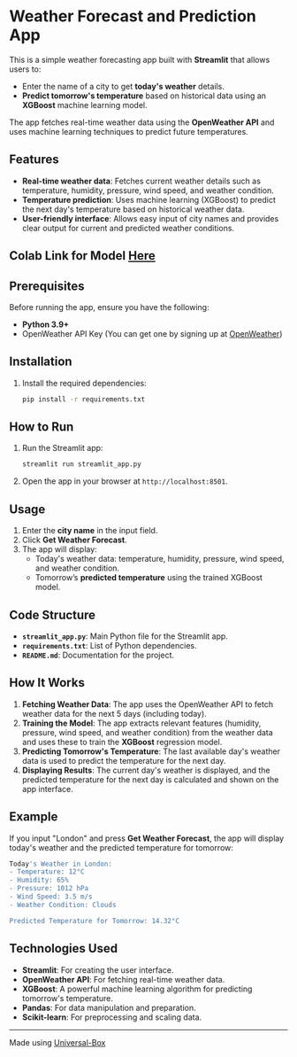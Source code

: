 # Weather Forecast and Prediction App

This is a simple weather forecasting app built with **Streamlit** that allows users to:
- Enter the name of a city to get **today's weather** details.
- **Predict tomorrow's temperature** based on historical data using an **XGBoost** machine learning model.

The app fetches real-time weather data using the **OpenWeather API** and uses machine learning techniques to predict future temperatures.

## Features

- **Real-time weather data**: Fetches current weather details such as temperature, humidity, pressure, wind speed, and weather condition.
- **Temperature prediction**: Uses machine learning (XGBoost) to predict the next day's temperature based on historical weather data.
- **User-friendly interface**: Allows easy input of city names and provides clear output for current and predicted weather conditions.

## Colab Link for Model [Here](https://colab.research.google.com/drive/1v4vpe-YiZhJjMsE1W2h94BzMdPhZHhov?usp=sharing)

## Prerequisites

Before running the app, ensure you have the following:

- **Python 3.9+**
- OpenWeather API Key (You can get one by signing up at [OpenWeather](https://home.openweathermap.org/users/sign_up))

## Installation

1. Install the required dependencies:
    ```bash
    pip install -r requirements.txt
    ```

## How to Run

1. Run the Streamlit app:
    ```bash
    streamlit run streamlit_app.py
    ```

2. Open the app in your browser at `http://localhost:8501`.

## Usage

1. Enter the **city name** in the input field.
2. Click **Get Weather Forecast**.
3. The app will display:
   - Today's weather data: temperature, humidity, pressure, wind speed, and weather condition.
   - Tomorrow’s **predicted temperature** using the trained XGBoost model.

## Code Structure

- **`streamlit_app.py`**: Main Python file for the Streamlit app.
- **`requirements.txt`**: List of Python dependencies.
- **`README.md`**: Documentation for the project.

## How It Works

1. **Fetching Weather Data**: The app uses the OpenWeather API to fetch weather data for the next 5 days (including today).
2. **Training the Model**: The app extracts relevant features (humidity, pressure, wind speed, and weather condition) from the weather data and uses these to train the **XGBoost** regression model.
3. **Predicting Tomorrow's Temperature**: The last available day's weather data is used to predict the temperature for the next day.
4. **Displaying Results**: The current day's weather is displayed, and the predicted temperature for the next day is calculated and shown on the app interface.

## Example

If you input "London" and press **Get Weather Forecast**, the app will display today's weather and the predicted temperature for tomorrow:

```bash
Today's Weather in London:
- Temperature: 12°C
- Humidity: 65%
- Pressure: 1012 hPa
- Wind Speed: 3.5 m/s
- Weather Condition: Clouds

Predicted Temperature for Tomorrow: 14.32°C
```

## Technologies Used

- **Streamlit**: For creating the user interface.
- **OpenWeather API**: For fetching real-time weather data.
- **XGBoost**: A powerful machine learning algorithm for predicting tomorrow's temperature.
- **Pandas**: For data manipulation and preparation.
- **Scikit-learn**: For preprocessing and scaling data.

---

Made using [Universal-Box](https://github.com/Abhishek-Mallick/universal-box)